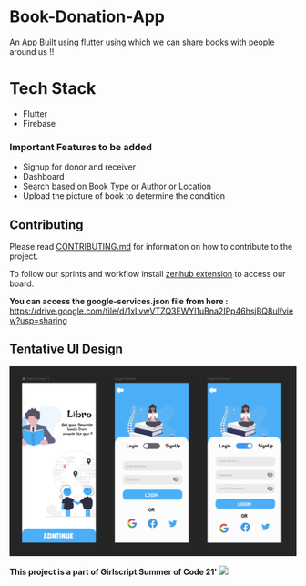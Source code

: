 # Book-Donation-App
An App Built using flutter using which we can share books with people around us !!

# Tech Stack
- Flutter
- Firebase

### Important Features to be added
- Signup for donor and receiver
- Dashboard
- Search based on Book Type or Author or Location
- Upload the picture of book to determine the condition

## Contributing 
Please read [CONTRIBUTING.md](https://github.com/infiniteoverflow/Libro/blob/main/Contributing.md) for information on how to contribute to the project.

To follow our sprints and workflow install [zenhub extension](https://www.zenhub.com/extension) to access our board.

**You can access the google-services.json file from here :** https://drive.google.com/file/d/1xLvwVTZQ3EWYl1uBna2IPp46hsjBQ8ul/view?usp=sharing


## Tentative UI Design

![](mock.png)

**This project is a part of Girlscript Summer of Code 21'**
![](https://miro.medium.com/max/1400/1*c4YgRXYQayOVWxV37ourrw.png)

